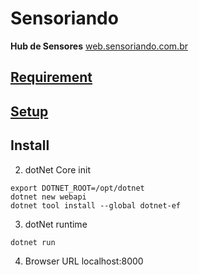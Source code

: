 # Sensoriando
**Hub de Sensores**
[web.sensoriando.com.br](http://web.sensoriando.com.br)

## [Requirement](doc/requirement.md)

## [Setup](doc/setup.md)

## Install

2. dotNet Core init
```console
export DOTNET_ROOT=/opt/dotnet
dotnet new webapi
dotnet tool install --global dotnet-ef
```

3. dotNet runtime
```console
dotnet run
```

4. Browser URL
localhost:8000



